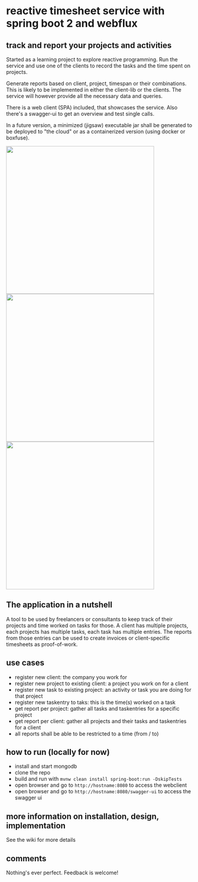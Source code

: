 # reactive timesheet service with spring boot 2 and webflux
##  track and report your projects and activities  

Started as a learning project to explore reactive programming. Run the service and
use one of the clients to record the tasks and the time spent on projects.

Generate reports based on client, project, timespan or their combinations. This is likely to be
implemented in either the client-lib or the clients. The service will however provide all the
necessary data and queries.

There is a web client (SPA) included, that showcases the service. Also there's a swagger-ui to get an overview
and test single calls.

In a future version, a minimized (jigsaw) executable jar shall be generated to be deployed to "the cloud" or as a
containerized version (using docker or boxfuse). 

<img src="https://raw.githubusercontent.com/bitrecycling/reactive-timesheets-service/develop/readme/Screenshot_dashboard.png" width="400" />
<img src="https://raw.githubusercontent.com/bitrecycling/reactive-timesheets-service/develop/readme/Screenshot_track_time.png" width="400" />    
<img src="https://raw.githubusercontent.com/bitrecycling/reactive-timesheets-service/develop/readme/Screenshot_report.png" width="400" />    

## The application in a nutshell
A tool to be used by freelancers or consultants to keep track of their projects and time worked on tasks for those.
A client has multiple projects, each projects has multiple tasks, each task has multiple entries. The reports from those entries can be used to create invoices or client-specific timesheets as proof-of-work. 

## use cases
- register new client: the company you work for
- register new project to existing client: a project you work on for a client
- register new task to existing project: an activity or task you are doing for that project
- register new taskentry to taks: this is the time(s) worked on a task
- get report per project: gather all tasks and taskentries for a specific project
- get report per client: gather all projects and their tasks and taskentries for a client
- all reports shall be able to be restricted to a time (from / to) 

## how to run (locally for now)
- install and start mongodb
- clone the repo
- build and run with `mvnw clean install spring-boot:run -DskipTests`
- open browser and go to `http://hostname:8080` to access the webclient
- open browser and go to `http://hostname:8080/swagger-ui` to access the swagger ui

## more information on installation, design, implementation
See the wiki for more details

## comments 
Nothing's ever perfect. Feedback is welcome!